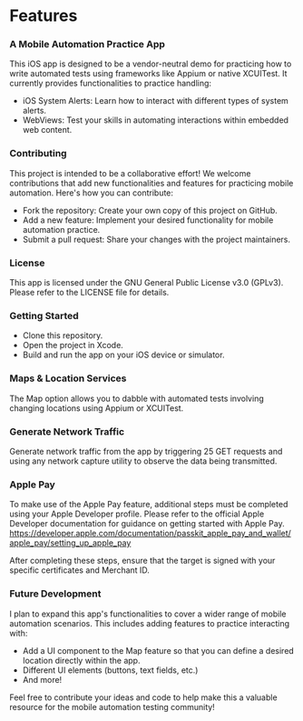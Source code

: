 # Features
### A Mobile Automation Practice App

This iOS app is designed to be a vendor-neutral demo for practicing how to write automated tests using frameworks like Appium or native XCUITest. It currently provides functionalities to practice handling:

- iOS System Alerts: Learn how to interact with different types of system alerts.
- WebViews: Test your skills in automating interactions within embedded web content.

### Contributing
This project is intended to be a collaborative effort! We welcome contributions that add new functionalities and features for practicing mobile automation.  Here's how you can contribute:

- Fork the repository: Create your own copy of this project on GitHub.
- Add a new feature: Implement your desired functionality for mobile automation practice.
- Submit a pull request: Share your changes with the project maintainers.

### License
This app is licensed under the GNU General Public License v3.0 (GPLv3). Please refer to the LICENSE file for details.

### Getting Started
- Clone this repository.
- Open the project in Xcode.
- Build and run the app on your iOS device or simulator.

### Maps & Location Services
The Map option allows you to dabble with automated tests involving changing locations using Appium or XCUITest.

### Generate Network Traffic
Generate network traffic from the app by triggering 25 GET requests and using any network capture utility to observe the data being transmitted.

### Apple Pay
To make use of the Apple Pay feature, additional steps must be completed using your Apple Developer profile. Please refer to the official Apple Developer documentation for guidance on getting started with Apple Pay.
https://developer.apple.com/documentation/passkit_apple_pay_and_wallet/apple_pay/setting_up_apple_pay

After completing these steps, ensure that the target is signed with your specific certificates and Merchant ID.

### Future Development
I plan to expand this app's functionalities to cover a wider range of mobile automation scenarios. This includes adding features to practice interacting with:
- Add a UI component to the Map feature so that you can define a desired location directly within the app.
- Different UI elements (buttons, text fields, etc.)
- And more!

Feel free to contribute your ideas and code to help make this a valuable resource for the mobile automation testing community!

